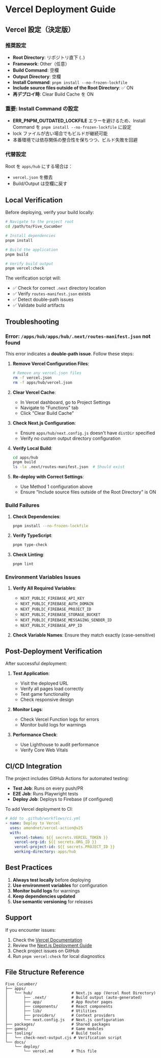# Vercel Deployment Guide

## Vercel 設定（決定版）

### 推奨設定
- **Root Directory**: リポジトリ直下 (`.`)
- **Framework**: Other（任意）
- **Build Command**: 空欄
- **Output Directory**: 空欄  
- **Install Command**: `pnpm install --no-frozen-lockfile`
- **Include source files outside of the Root Directory**: ✅ ON
- **再デプロイ時**: Clear Build Cache を ON

### 重要: Install Command の設定
- **ERR_PNPM_OUTDATED_LOCKFILE** エラーを避けるため、Install Command を `pnpm install --no-frozen-lockfile` に設定
- lock ファイルが古い場合でもビルドが継続可能
- 本番環境では依存関係の整合性を保ちつつ、ビルド失敗を回避

### 代替設定
Root を `apps/hub` にする場合は：
- `vercel.json` を撤去
- Build/Output は空欄に戻す

## Local Verification

Before deploying, verify your build locally:

```bash
# Navigate to the project root
cd /path/to/Five_Cucumber

# Install dependencies
pnpm install

# Build the application
pnpm build

# Verify build output
pnpm vercel:check
```

The verification script will:
- ✅ Check for correct `.next` directory location
- ✅ Verify `routes-manifest.json` exists
- ✅ Detect double-path issues
- ✅ Validate build artifacts

## Troubleshooting

### Error: `/apps/hub/apps/hub/.next/routes-manifest.json` not found

This error indicates a **double-path issue**. Follow these steps:

1. **Remove Vercel Configuration Files**:
   ```bash
   # Remove any vercel.json files
   rm -f vercel.json
   rm -f apps/hub/vercel.json
   ```

2. **Clear Vercel Cache**:
   - In Vercel dashboard, go to Project Settings
   - Navigate to "Functions" tab
   - Click "Clear Build Cache"

3. **Check Next.js Configuration**:
   - Ensure `apps/hub/next.config.js` doesn't have `distDir` specified
   - Verify no custom output directory configuration

4. **Verify Local Build**:
   ```bash
   cd apps/hub
   pnpm build
   ls -la .next/routes-manifest.json  # Should exist
   ```

5. **Re-deploy with Correct Settings**:
   - Use Method 1 configuration above
   - Ensure "Include source files outside of the Root Directory" is ON

### Build Failures

1. **Check Dependencies**:
   ```bash
   pnpm install --no-frozen-lockfile
   ```

2. **Verify TypeScript**:
   ```bash
   pnpm type-check
   ```

3. **Check Linting**:
   ```bash
   pnpm lint
   ```

### Environment Variables Issues

1. **Verify All Required Variables**:
   - `NEXT_PUBLIC_FIREBASE_API_KEY`
   - `NEXT_PUBLIC_FIREBASE_AUTH_DOMAIN`
   - `NEXT_PUBLIC_FIREBASE_PROJECT_ID`
   - `NEXT_PUBLIC_FIREBASE_STORAGE_BUCKET`
   - `NEXT_PUBLIC_FIREBASE_MESSAGING_SENDER_ID`
   - `NEXT_PUBLIC_FIREBASE_APP_ID`

2. **Check Variable Names**: Ensure they match exactly (case-sensitive)

## Post-Deployment Verification

After successful deployment:

1. **Test Application**:
   - Visit the deployed URL
   - Verify all pages load correctly
   - Test game functionality
   - Check responsive design

2. **Monitor Logs**:
   - Check Vercel Function logs for errors
   - Monitor build logs for warnings

3. **Performance Check**:
   - Use Lighthouse to audit performance
   - Verify Core Web Vitals

## CI/CD Integration

The project includes GitHub Actions for automated testing:

- **Test Job**: Runs on every push/PR
- **E2E Job**: Runs Playwright tests
- **Deploy Job**: Deploys to Firebase (if configured)

To add Vercel deployment to CI:

```yaml
# Add to .github/workflows/ci.yml
- name: Deploy to Vercel
  uses: amondnet/vercel-action@v25
  with:
    vercel-token: ${{ secrets.VERCEL_TOKEN }}
    vercel-org-id: ${{ secrets.ORG_ID }}
    vercel-project-id: ${{ secrets.PROJECT_ID }}
    working-directory: apps/hub
```

## Best Practices

1. **Always test locally** before deploying
2. **Use environment variables** for configuration
3. **Monitor build logs** for warnings
4. **Keep dependencies updated**
5. **Use semantic versioning** for releases

## Support

If you encounter issues:

1. Check the [Vercel Documentation](https://vercel.com/docs)
2. Review the [Next.js Deployment Guide](https://nextjs.org/docs/deployment)
3. Check project issues on GitHub
4. Run `pnpm vercel:check` for local diagnostics

## File Structure Reference

```
Five_Cucumber/
├── apps/
│   └── hub/                 # Next.js app (Vercel Root Directory)
│       ├── .next/           # Build output (auto-generated)
│       ├── app/             # App Router pages
│       ├── components/      # React components
│       ├── lib/             # Utilities
│       ├── providers/       # Context providers
│       └── next.config.js   # Next.js configuration
├── packages/                # Shared packages
├── games/                   # Game modules
├── tooling/                 # Build tools
│   └── check-next-output.cjs # Verification script
└── docs/
    └── deploy/
        └── vercel.md        # This file
```